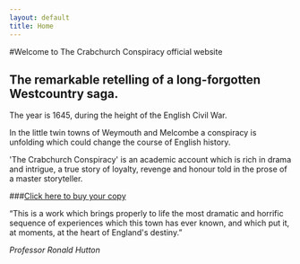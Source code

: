 ```yaml
---
layout: default
title: Home       
---
```


#Welcome to The Crabchurch Conspiracy official website

## The remarkable retelling of a long-forgotten Westcountry saga.

The year is 1645, during the height of the English Civil War.

In the little twin towns of Weymouth and Melcombe a conspiracy is unfolding which could change the course of English history.

'The Crabchurch Conspiracy' is an academic account which is rich in drama and intrigue, a true story of loyalty, revenge and honour told in the prose of a master storyteller.

###[Click here to buy your copy](http://crabchurch.co.uk/buy.html) 
 
“This is a work which brings properly to life the most dramatic and horrific sequence of experiences which this town has ever known, and which put it, at  moments, at the heart of England's destiny.”

_Professor Ronald Hutton_



